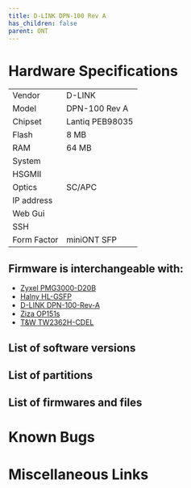 ```yaml
---
title: D-LINK DPN-100 Rev A
has_children: false
parent: ONT
---
```


# Hardware Specifications

|             |                 |
| ----------- | --------------- |
| Vendor      | D-LINK          |
| Model       | DPN-100 Rev A   |
| Chipset     | Lantiq PEB98035 |
| Flash       | 8 MB            |
| RAM         | 64 MB           |
| System      |                 |
| HSGMII      |                 |
| Optics      | SC/APC          |
| IP address  |                 |
| Web Gui     |                 |
| SSH         |                 |
| Form Factor | miniONT SFP     |


## Firmware is interchangeable with:

- [Zyxel PMG3000-D20B](ont-Zyxel-PMG3000-D20B)
- [Halny HL-GSFP](ont-Halny-HL-GSFP)
- [D-LINK DPN-100-Rev-A](ont-D-LINK-DPN-100-Rev-A)
- [Ziza OP151s](ont-ziza-op151s)
- [T&W TW2362H-CDEL](ont-T-W-TW2362H-CDEL)

## List of software versions
## List of partitions
## List of firmwares and files
# Known Bugs
# Miscellaneous Links



